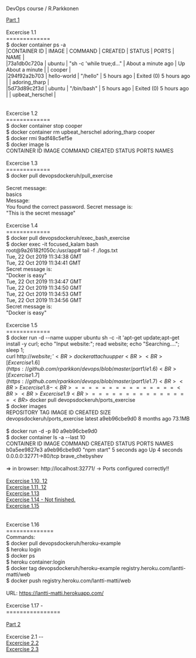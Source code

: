 DevOps course / R.Parkkonen

[Part 1](https://github.com/rparkkon/devops/tree/master/part1)
<BR>
<BR>Excercise 1.1
<BR>=============
<BR> $ docker container ps -a
<BR>
|CONTAINER ID    |    IMAGE          |          COMMAND       |      CREATED       |    STATUS         | PORTS  |    NAME        |
<BR>|73a1db0c720a    |    ubuntu          |  "sh -c 'while true;d…" |  About a minute ago |  Up About a minute          |            |      cooper    |
<BR>|294f92a2b703    |    hello-world     |  "/hello"               |  5 hours ago        |  Exited (0) 5 hours ago     |            |      adoring_tharp   |
<BR>|5d73d89c2f3d    |    ubuntu          |  "/bin/bash"            |  5 hours ago        |  Exited (0) 5 hours ago     |            |      upbeat_herschel |
<BR>  
<BR>Excercise 1.2
<BR>=============
<BR> $ docker container stop cooper
<BR> $ docker container rm upbeat_herschel adoring_tharp cooper
<BR> $ docker rmi 9adf48c5ef5e
<BR> $ docker image ls
<BR>CONTAINER ID        IMAGE               COMMAND             CREATED             STATUS              PORTS               NAMES
<BR>
<BR>Excercise 1.3
<BR>=============
<BR>$ docker pull devopsdockeruh/pull_exercise 
<BR>
<BR>Secret message: 
<BR>basics
<BR>Message:
<BR>You found the correct password. Secret message is:
<BR>"This is the secret message"
<BR>
<BR>Excercise 1.4
<BR>=============
<BR>$ docker pull devopsdockeruh/exec_bash_exercise 
<BR>$ docker exec -it focused_kalam bash
<BR>root@9a26182f050c:/usr/app# tail -f ./logs.txt
<BR>Tue, 22 Oct 2019 11:34:38 GMT
<BR>Tue, 22 Oct 2019 11:34:41 GMT
<BR>Secret message is:
<BR>"Docker is easy"
<BR>Tue, 22 Oct 2019 11:34:47 GMT
<BR>Tue, 22 Oct 2019 11:34:50 GMT
<BR>Tue, 22 Oct 2019 11:34:53 GMT
<BR>Tue, 22 Oct 2019 11:34:56 GMT
<BR>Secret message is:
<BR>"Docker is easy"
<BR>
<BR>Excercise 1.5
<BR>=============
<BR>$ docker run -d  --name uupper ubuntu sh -c -it 'apt-get update;apt-get install -y curl; echo "Input website:"; read website; echo "Searching...."; sleep 1; <BR>curl http://$website;'
<BR>docker attach  uupper
<BR>
<BR>
[Excercise 1.6](https://github.com/rparkkon/devops/blob/master/part1/e1.6)
<BR>
[Excercise 1.7](https://github.com/rparkkon/devops/blob/master/part1/e1.7)
<BR>
<BR>Excercise 1.8 -
<BR>===============
<BR>
<BR>Excercise 1.9
<BR>===============
<BR>$ docker pull devopsdockeruh/ports_exercise
<BR>$ docker images
<BR>REPOSITORY                              TAG                 IMAGE ID            CREATED             SIZE
<BR>devopsdockeruh/ports_exercise           latest              a9eb96cbe9d0        8 months ago        73.1MB
<BR>
<BR>$ docker run -d -p 80 a9eb96cbe9d0
<BR>$ docker container ls -a --last 10
<BR>CONTAINER ID        IMAGE               COMMAND                  CREATED              STATUS                          PORTS                   NAMES
<BR>b0a5ee9827e3        a9eb96cbe9d0        "npm start"              5 seconds ago        Up 4 seconds                    0.0.0.0:32771->80/tcp   brave_chebyshev
<BR>
<BR>=> in browser: http://localhost:32771/  -> Ports configured correctly!!
<BR>
<BR>
[Excercise 1.10, 12](https://github.com/rparkkon/devops/blob/master/part1/e1.10)
<BR>
[Excercise 1.11, 12](https://github.com/rparkkon/devops/blob/master/part1/e1.11)
<BR>
[Excercise 1.13](https://github.com/rparkkon/devops/blob/master/part1/e1.13)
<BR>
[Excercise 1.14 - Not finished.](https://github.com/rparkkon/devops/blob/master/part1/e1.14)
<BR>
[Excercise 1.15](https://github.com/rparkkon/devops/blob/master/part1/e1.15)
<BR>
<BR>
<BR>Excercise 1.16
<BR>==============
<BR>Commands:
<BR>$ docker pull devopsdockeruh/heroku-example
<BR>$ heroku login
<BR>$ docker ps
<BR>$ heroku container:login
<BR>$ docker tag devopsdockeruh/heroku-example registry.heroku.com/lantti-matti/web
<BR>$ docker push registry.heroku.com/lantti-matti/web
<BR>
<BR>URL:  https://lantti-matti.herokuapp.com/
<BR>
<BR>Excercise 1.17 -
<BR>================
<BR>
<BR>
[Part 2](https://github.com/rparkkon/devops/tree/master/part2)
<BR>
<BR>
Excercise 2.1 --
<BR>
[Excercise 2.2](https://github.com/rparkkon/devops/blob/master/part2/e2)
<BR>
[Excercise 2.3](https://github.com/rparkkon/devops/blob/master/part2/e3)
<BR>
